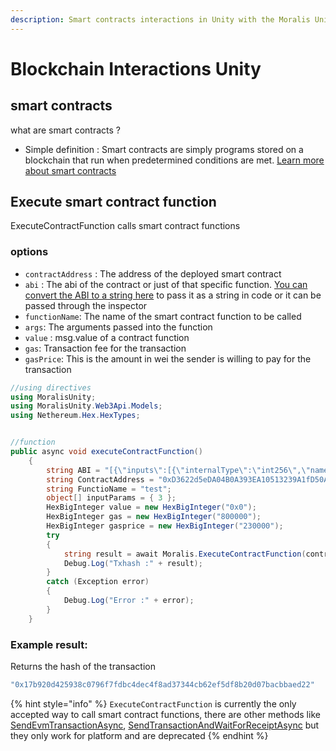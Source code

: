 ```yaml
---
description: Smart contracts interactions in Unity with the Moralis Unity SDK.
---
```


# Blockchain Interactions Unity

## smart contracts

what are smart contracts ?

* Simple definition : Smart contracts are simply programs stored on a blockchain that run when predetermined conditions are met. [Learn more about smart contracts](https://www.ibm.com/topics/smart-contracts)

## Execute smart contract function

ExecuteContractFunction calls smart contract functions

### options

* `contractAddress` : The address of the deployed smart contract
* `abi` : The abi of the contract or just of that specific function. [You can convert the ABI to a string here](https://tools.knowledgewalls.com/json-to-string) to pass it as a string in code or it can be passed through the inspector
* `functionName`: The name of the smart contract function to be called
* `args`: The arguments passed into the function
* `value` : msg.value of a contract function
* `gas`: Transaction fee for the transaction
* `gasPrice`: This is the amount in wei the sender is willing to pay for the transaction

```csharp
//using directives
using MoralisUnity;
using MoralisUnity.Web3Api.Models;
using Nethereum.Hex.HexTypes;


//function
public async void executeContractFunction()
    {
        string ABI = "[{\"inputs\":[{\"internalType\":\"int256\",\"name\":\"p\",\"type\":\"int256\"}],\"name\":\"test\",\"outputs\":[],\"stateMutability\":\"nonpayable\",\"type\":\"function\"}]";
        string ContractAddress = "0xD3622d5eDA04B0A393EA10513239A1fD50A61B65";
        string FunctioName = "test";
        object[] inputParams = { 3 };
        HexBigInteger value = new HexBigInteger("0x0");
        HexBigInteger gas = new HexBigInteger("800000");
        HexBigInteger gasprice = new HexBigInteger("230000");
        try
        {
            string result = await Moralis.ExecuteContractFunction(contractAddress: ContractAddress, abi: ABI, functionName: FunctioName, args: inputParams, value: value, gas: gas, gasPrice: gasprice);
            Debug.Log("Txhash :" + result);
        }
        catch (Exception error)
        {
            Debug.Log("Error :" + error);
        }
    }
```

### Example result:

Returns the hash of the transaction

```csharp
"0x17b920d425938c0796f7fdbc4dec4f8ad37344cb62ef5df8b20d07bacbbaed22"
```

{% hint style="info" %}
`ExecuteContractFunction` is currently the only accepted way to call smart contract functions, there are other methods like [SendEvmTransactionAsync](https://github.com/MoralisWeb3/web3-unity-sdk/blob/main/Runtime/Core/Moralis.cs#L835), [SendTransactionAndWaitForReceiptAsync](https://github.com/MoralisWeb3/web3-unity-sdk/blob/main/Runtime/Core/Moralis.cs#L876) but they only work for platform and are deprecated
{% endhint %}
